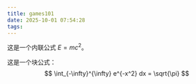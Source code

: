 ```yaml
---
title: games101
date: 2025-10-01 07:54:28
tags: 
---
```


这是一个内联公式 $E=mc^2$。

这是一个块公式：
$$
\int_{-\infty}^{\infty} e^{-x^2} dx = \sqrt{\pi}
$$